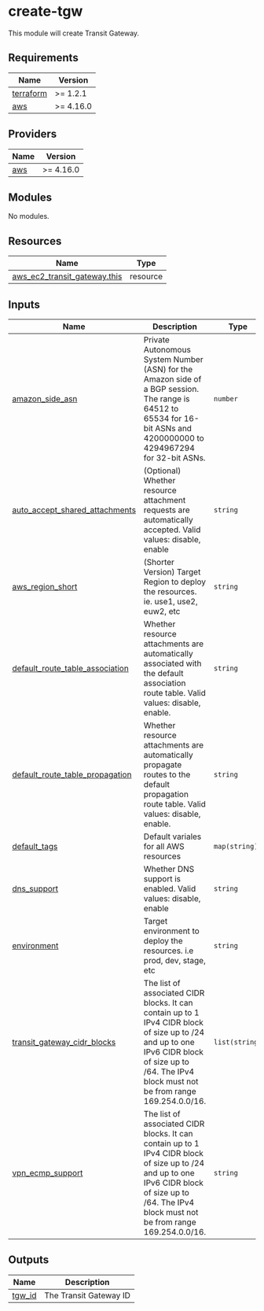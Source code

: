 # create-tgw

This module will create Transit Gateway.

<!-- BEGIN_TF_DOCS -->
## Requirements

| Name | Version |
|------|---------|
| <a name="requirement_terraform"></a> [terraform](#requirement\_terraform) | >= 1.2.1 |
| <a name="requirement_aws"></a> [aws](#requirement\_aws) | >= 4.16.0 |

## Providers

| Name | Version |
|------|---------|
| <a name="provider_aws"></a> [aws](#provider\_aws) | >= 4.16.0 |

## Modules

No modules.

## Resources

| Name | Type |
|------|------|
| [aws_ec2_transit_gateway.this](https://registry.terraform.io/providers/hashicorp/aws/latest/docs/resources/ec2_transit_gateway) | resource |

## Inputs

| Name | Description | Type | Default | Required |
|------|-------------|------|---------|:--------:|
| <a name="input_amazon_side_asn"></a> [amazon\_side\_asn](#input\_amazon\_side\_asn) | Private Autonomous System Number (ASN) for the Amazon side of a BGP session. The range is 64512 to 65534 for 16-bit ASNs and 4200000000 to 4294967294 for 32-bit ASNs. | `number` | n/a | yes |
| <a name="input_auto_accept_shared_attachments"></a> [auto\_accept\_shared\_attachments](#input\_auto\_accept\_shared\_attachments) | (Optional) Whether resource attachment requests are automatically accepted. Valid values: disable, enable | `string` | `"disable"` | no |
| <a name="input_aws_region_short"></a> [aws\_region\_short](#input\_aws\_region\_short) | (Shorter Version) Target Region to deploy the resources. ie. use1, use2, euw2, etc | `string` | n/a | yes |
| <a name="input_default_route_table_association"></a> [default\_route\_table\_association](#input\_default\_route\_table\_association) | Whether resource attachments are automatically associated with the default association route table. Valid values: disable, enable. | `string` | `"disable"` | no |
| <a name="input_default_route_table_propagation"></a> [default\_route\_table\_propagation](#input\_default\_route\_table\_propagation) | Whether resource attachments are automatically propagate routes to the default propagation route table. Valid values: disable, enable. | `string` | `"disable"` | no |
| <a name="input_default_tags"></a> [default\_tags](#input\_default\_tags) | Default variales for all AWS resources | `map(string)` | `null` | no |
| <a name="input_dns_support"></a> [dns\_support](#input\_dns\_support) | Whether DNS support is enabled. Valid values: disable, enable | `string` | `"enable"` | no |
| <a name="input_environment"></a> [environment](#input\_environment) | Target environment to deploy the resources. i.e prod, dev, stage, etc | `string` | n/a | yes |
| <a name="input_transit_gateway_cidr_blocks"></a> [transit\_gateway\_cidr\_blocks](#input\_transit\_gateway\_cidr\_blocks) | The list of associated CIDR blocks. It can contain up to 1 IPv4 CIDR block of size up to /24 and up to one IPv6 CIDR block of size up to /64. The IPv4 block must not be from range 169.254.0.0/16. | `list(string)` | `null` | no |
| <a name="input_vpn_ecmp_support"></a> [vpn\_ecmp\_support](#input\_vpn\_ecmp\_support) | The list of associated CIDR blocks. It can contain up to 1 IPv4 CIDR block of size up to /24 and up to one IPv6 CIDR block of size up to /64. The IPv4 block must not be from range 169.254.0.0/16. | `string` | `"enable"` | no |

## Outputs

| Name | Description |
|------|-------------|
| <a name="output_tgw_id"></a> [tgw\_id](#output\_tgw\_id) | The Transit Gateway ID |
<!-- END_TF_DOCS -->